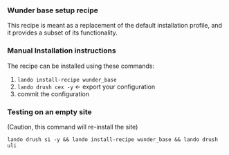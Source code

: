 ### Wunder base setup recipe

This recipe is meant as a replacement of the default installation profile, and it provides a subset
of its functionality.

### Manual Installation instructions

The recipe can be installed using these commands:

1. `lando install-recipe wunder_base`
2. `lando drush cex -y` <- export your configuration
3. commit the configuration

### Testing on an empty site

(Caution, this command will re-install the site)

```shell
lando drush si -y && lando install-recipe wunder_base && lando drush uli
```
